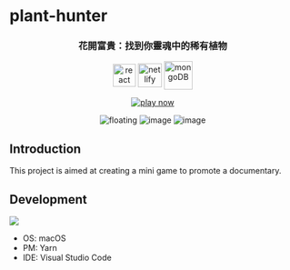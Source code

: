 # plant-hunter

<h3 align="center">花開富貴：找到你靈魂中的稀有植物</h4>

<p align="center">
    <img src="https://upload.wikimedia.org/wikipedia/commons/thumb/a/a7/React-icon.svg/2300px-React-icon.svg.png" height="40" align="center"  alt="react">
    <img src="https://i.imgur.com/O6rW9pW.png" height="42" align="center" alt="netlify">
    <img src="https://img.icons8.com/color/480/mongodb.png" height="50" align="center" alt="mongoDB">
</p>

<p align="center">
  <a href="https://gx-plant-hunter.netlify.app/">
    <img src="https://img.shields.io/badge/PLAY-NOW-green" alt="play now">
  </a>
</p>

<p align="center">
<img src="https://i.ibb.co/YLbpg4f/floating.png" alt="floating" border="0">

<img src="https://i.ibb.co/KhFSmwb/image.png" alt="image" border="0">

<img src="https://i.ibb.co/bN5VpJX/image.png" alt="image" border="0">
</p>

## Introduction
This project is aimed at creating a mini game to promote a documentary.

## Development 
![](https://img.shields.io/badge/Platform-macOS-lightgrey)
- OS: macOS 
- PM: Yarn
- IDE: Visual Studio Code